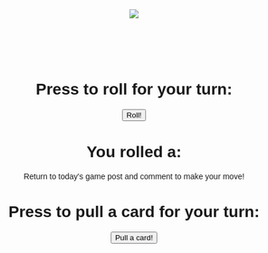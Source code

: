 
<html>
<head>
	<style>
	p {font-family: Arial, Helvetica, sans-serif;}
	h1 {font-family: Arial, Helvetica, sans-serif;}
	</style>
</head>
<body>

<!-- Edited code to make it suitable for Honeywood Forest -->
<center>
	<img src="https://files.peakd.com/file/peakd-hive/justatouchfey/3HMqsZhy-honeywood_small_header.png">
<h1>&nbsp;</h1>
<h1>Press to roll for your turn:</h1>

<button onclick="myD6()">Roll!</button>
<p></p>
<h1>You rolled a:</h1>
<p id="d6"></p>

<p>Return to today's game post and comment to make your move!</p>

<script>
function myD6() {
  var x = document.getElementById("d6")
  x.innerHTML = Math.floor((Math.random() * 6) + 1);
}
</script>
<p></p>
<h1>Press to pull a card for your turn:</h1>
<button onclick="myCard()">Pull a card!</button>

<script>
function myCard() {
var myArray = [
  "You found berries!",
  "You found nuts!",
  "You found roots!",
  "You found a fish!",
  "You found a honeycomb!",
  "You found insects!",
  "You found some meat!",
  "You found some mushrooms!",
  "You found berries!",
  "You found nuts!",
  "You found roots!",
  "You found a fish!",
  "You found a honeycomb!",
  "You found insects!",
  "You found some meat!",
  "You found some mushrooms!",
  "You found berries!",
  "You found nuts!",
  "You found roots!",
  "You found a fish!",
  "You found a honeycomb!",
  "You found insects!",
  "You found some meat!",
  "You found some mushrooms!",
  "You found a flute! Pick a bear to put to sleep for one turn!",
  "You found some water! Drink and add +1 to your next roll!",
  "You found some water! Drink and add +1 to your next roll!",
  "You found some water! Drink and add +1 to your next roll!",
  "You found some water! Drink and add +1 to your next roll!",
  "You found a PAL token!",
  "You found 10 DEC tokens!",
  "You found a HIVE token!",
  "You found a BEE token!"
  "You found 0.5 LEO token!"
  "You found a DEIA token!"
  "You found 10 SIM tokens!"
  "You found 10 NEOXAG tokens!"
  "You heard something in the trees! Move backwards 1 space!",
  "You heard something in the trees! Move backwards 1 space!",
  "You heard something in the trees! Move backwards 1 space!",
  "You heard something in the trees! Move backwards 1 space!"
];

var randomItem = myArray[Math.floor(Math.random()*myArray.length)];
alert(randomItem);
}
</script>
</center>
</body>
</html>
